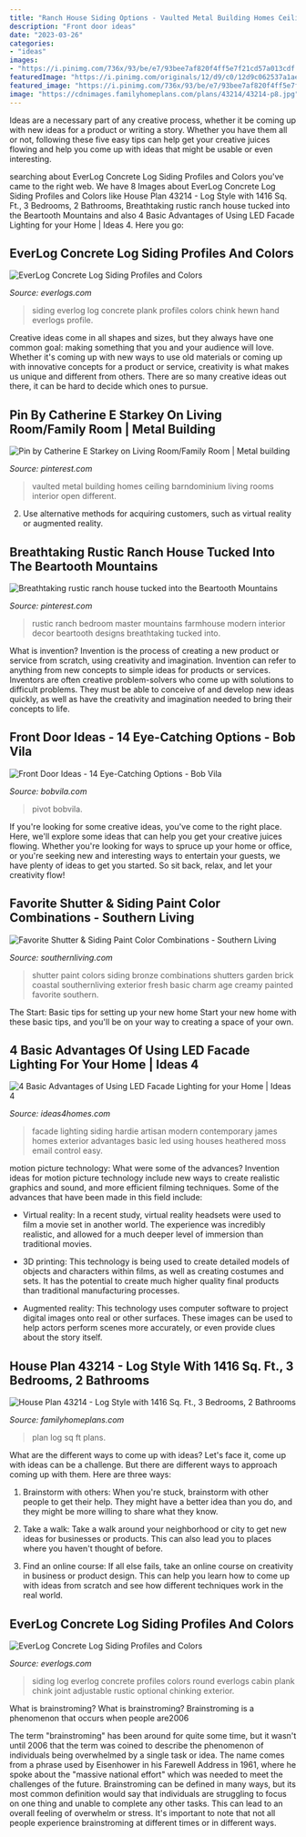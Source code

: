 ```yaml
---
title: "Ranch House Siding Options - Vaulted Metal Building Homes Ceiling Barndominium Living Rooms Interior Open Different"
description: "Front door ideas"
date: "2023-03-26"
categories:
- "ideas"
images:
- "https://i.pinimg.com/736x/93/be/e7/93bee7af820f4ff5e7f21cd57a013cdf.jpg"
featuredImage: "https://i.pinimg.com/originals/12/d9/c0/12d9c062537a1ae434e1729e936048f1.jpg"
featured_image: "https://i.pinimg.com/736x/93/be/e7/93bee7af820f4ff5e7f21cd57a013cdf.jpg"
image: "https://cdnimages.familyhomeplans.com/plans/43214/43214-p8.jpg"
---
```



Ideas are a necessary part of any creative process, whether it be coming up with new ideas for a product or writing a story. Whether you have them all or not, following these five easy tips can help get your creative juices flowing and help you come up with ideas that might be usable or even interesting.

	

		
searching about EverLog Concrete Log Siding Profiles and Colors you've came to the right web. We have 8 Images about EverLog Concrete Log Siding Profiles and Colors like House Plan 43214 - Log Style with 1416 Sq. Ft., 3 Bedrooms, 2 Bathrooms, Breathtaking rustic ranch house tucked into the Beartooth Mountains and also 4 Basic Advantages of Using LED Facade Lighting for your Home | Ideas 4. Here you go:
		
    
## EverLog Concrete Log Siding Profiles And Colors

<img loading=lazy src="https://www.everlogs.com/wp-content/uploads/2015/05/Siding_Profile_4-1.jpg" onerror="this.onerror=null;this.src='https://tse4.mm.bing.net/th?id=OIP.eEhxKY7QDw5GqmyQRoYoLQHaFj&amp;pid=15.1';" alt="EverLog Concrete Log Siding Profiles and Colors">

_Source: everlogs.com_

>siding everlog log concrete plank profiles colors chink hewn hand everlogs profile. 

	

Creative ideas come in all shapes and sizes, but they always have one common goal: making something that you and your audience will love. Whether it's coming up with new ways to use old materials or coming up with innovative concepts for a product or service, creativity is what makes us unique and different from others. There are so many creative ideas out there, it can be hard to decide which ones to pursue.

    
## Pin By Catherine E Starkey On Living Room/Family Room | Metal Building

<img loading=lazy src="https://i.pinimg.com/736x/93/be/e7/93bee7af820f4ff5e7f21cd57a013cdf.jpg" onerror="this.onerror=null;this.src='https://tse1.mm.bing.net/th?id=OIP.-ju3mRc_Neoepc_g3BKTsgHaFj&amp;pid=15.1';" alt="Pin by Catherine E Starkey on Living Room/Family Room | Metal building">

_Source: pinterest.com_

>vaulted metal building homes ceiling barndominium living rooms interior open different. 

	

2. Use alternative methods for acquiring customers, such as virtual reality or augmented reality.

    
## Breathtaking Rustic Ranch House Tucked Into The Beartooth Mountains

<img loading=lazy src="https://i.pinimg.com/originals/12/d9/c0/12d9c062537a1ae434e1729e936048f1.jpg" onerror="this.onerror=null;this.src='https://tse3.mm.bing.net/th?id=OIP.v1t5wieBrkpqjdOsZL7lQgHaJ4&amp;pid=15.1';" alt="Breathtaking rustic ranch house tucked into the Beartooth Mountains">

_Source: pinterest.com_

>rustic ranch bedroom master mountains farmhouse modern interior decor beartooth designs breathtaking tucked into. 

	

What is invention?
Invention is the process of creating a new product or service from scratch, using creativity and imagination. Invention can refer to anything from new concepts to simple ideas for products or services. Inventors are often creative problem-solvers who come up with solutions to difficult problems. They must be able to conceive of and develop new ideas quickly, as well as have the creativity and imagination needed to bring their concepts to life.

    
## Front Door Ideas - 14 Eye-Catching Options - Bob Vila

<img loading=lazy src="https://empire-s3-production.bobvila.com/slides/28150/original/crazy_door.jpg?1536353627" onerror="this.onerror=null;this.src='https://tse3.mm.bing.net/th?id=OIP.BBEcdNgBnuFwLyHx6lJ-eAHaFX&amp;pid=15.1';" alt="Front Door Ideas - 14 Eye-Catching Options - Bob Vila">

_Source: bobvila.com_

>pivot bobvila. 

	

If you're looking for some creative ideas, you've come to the right place. Here, we'll explore some ideas that can help you get your creative juices flowing. Whether you're looking for ways to spruce up your home or office, or you're seeking new and interesting ways to entertain your guests, we have plenty of ideas to get you started. So sit back, relax, and let your creativity flow!

    
## Favorite Shutter &amp; Siding Paint Color Combinations - Southern Living

<img loading=lazy src="https://img1.southernliving.timeinc.net/sites/default/files/styles/story_card_hero/public/1458594994/2270901_CainC0115_Nuetrals.jpg?itok=FDEwwTQ0" onerror="this.onerror=null;this.src='https://tse1.mm.bing.net/th?id=OIP.dpvptssZh2tqDFDm2SWFHgHaEK&amp;pid=15.1';" alt="Favorite Shutter &amp; Siding Paint Color Combinations - Southern Living">

_Source: southernliving.com_

>shutter paint colors siding bronze combinations shutters garden brick coastal southernliving exterior fresh basic charm age creamy painted favorite southern. 

	

The Start: Basic tips for setting up your new home
Start your new home with these basic tips, and you'll be on your way to creating a space of your own.

    
## 4 Basic Advantages Of Using LED Facade Lighting For Your Home | Ideas 4

<img loading=lazy src="http://www.ideas4homes.com/wp-content/uploads/2016/05/Modern-Facade-Lighting.jpg" onerror="this.onerror=null;this.src='https://tse3.mm.bing.net/th?id=OIP.uOQcleMRXnW8n5NSt8xlWAHaF7&amp;pid=15.1';" alt="4 Basic Advantages of Using LED Facade Lighting for your Home | Ideas 4">

_Source: ideas4homes.com_

>facade lighting siding hardie artisan modern contemporary james homes exterior advantages basic led using houses heathered moss email control easy. 

	

motion picture technology: What were some of the advances?
Invention ideas for motion picture technology include new ways to create realistic graphics and sound, and more efficient filming techniques. Some of the advances that have been made in this field include: 
- Virtual reality: In a recent study, virtual reality headsets were used to film a movie set in another world. The experience was incredibly realistic, and allowed for a much deeper level of immersion than traditional movies. 

- 3D printing: This technology is being used to create detailed models of objects and characters within films, as well as creating costumes and sets. It has the potential to create much higher quality final products than traditional manufacturing processes. 

- Augmented reality: This technology uses computer software to project digital images onto real or other surfaces. These images can be used to help actors perform scenes more accurately, or even provide clues about the story itself.

    
## House Plan 43214 - Log Style With 1416 Sq. Ft., 3 Bedrooms, 2 Bathrooms

<img loading=lazy src="https://cdnimages.familyhomeplans.com/plans/43214/43214-p8.jpg" onerror="this.onerror=null;this.src='https://tse1.mm.bing.net/th?id=OIP.mgQxsl_ZYlrfed0HAaHKGQHaE6&amp;pid=15.1';" alt="House Plan 43214 - Log Style with 1416 Sq. Ft., 3 Bedrooms, 2 Bathrooms">

_Source: familyhomeplans.com_

>plan log sq ft plans. 

	

What are the different ways to come up with ideas?
Let's face it, come up with ideas can be a challenge. But there are different ways to approach coming up with them. Here are three ways: 
1. Brainstorm with others: When you're stuck, brainstorm with other people to get their help. They might have a better idea than you do, and they might be more willing to share what they know.

2. Take a walk: Take a walk around your neighborhood or city to get new ideas for businesses or products. This can also lead you to places where you haven't thought of before.

3. Find an online course: If all else fails, take an online course on creativity in business or product design. This can help you learn how to come up with ideas from scratch and see how different techniques work in the real world.

    
## EverLog Concrete Log Siding Profiles And Colors

<img loading=lazy src="https://www.everlogs.com/wp-content/uploads/2015/05/8-D-Siding-1-1024x768.jpg" onerror="this.onerror=null;this.src='https://tse3.mm.bing.net/th?id=OIP.EAas_36vYpTjk5G4orbs0gHaFj&amp;pid=15.1';" alt="EverLog Concrete Log Siding Profiles and Colors">

_Source: everlogs.com_

>siding log everlog concrete profiles colors round everlogs cabin plank chink joint adjustable rustic optional chinking exterior. 

	

What is brainstroming?
What is brainstroming? Brainstroming is a phenomenon that occurs when people are2006

The term "brainstroming" has been around for quite some time, but it wasn't until 2006 that the term was coined to describe the phenomenon of individuals being overwhelmed by a single task or idea. The name comes from a phrase used by Eisenhower in his Farewell Address in 1961, where he spoke about the "massive national effort" which was needed to meet the challenges of the future. Brainstroming can be defined in many ways, but its most common definition would say that individuals are struggling to focus on one thing and unable to complete any other tasks. This can lead to an overall feeling of overwhelm or stress. It's important to note that not all people experience brainstroming at different times or in different ways.

